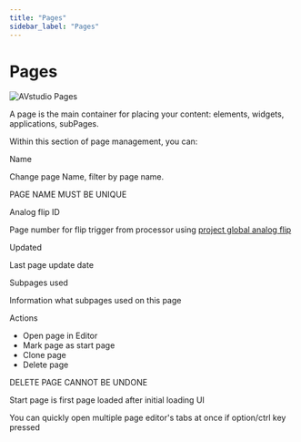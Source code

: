 ```yaml
---
title: "Pages"
sidebar_label: "Pages"
---
```


#  Pages 

![AVstudio Pages](avstudio-pages.png)

A page is the main container for placing your content: elements,
widgets, applications, subPages.

Within this section of page management, you can:

Name

Change page Name, filter by page name.

PAGE NAME MUST BE UNIQUE

Analog flip ID

Page number for flip trigger from processor using [project global analog flip](project-settings.md)

Updated

Last page update date

Subpages used

Information what subpages used on this page

Actions
-   Open page in Editor
-   Mark page as start page
-   Clone page
-   Delete page

DELETE PAGE CANNOT BE UNDONE

Start page is first page loaded after initial loading UI

You can quickly open multiple page editor's tabs at once if option/ctrl
key pressed

